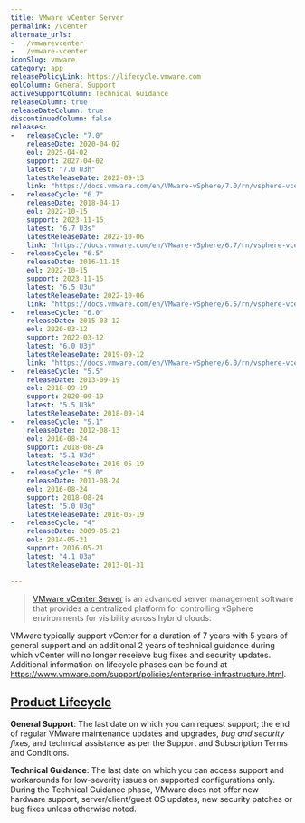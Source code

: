 ```yaml
---
title: VMware vCenter Server
permalink: /vcenter
alternate_urls:
-   /vmwarevcenter
-   /vmware-vcenter
iconSlug: vmware
category: app
releasePolicyLink: https://lifecycle.vmware.com
eolColumn: General Support
activeSupportColumn: Technical Guidance
releaseColumn: true
releaseDateColumn: true
discontinuedColumn: false
releases:
-   releaseCycle: "7.0"
    releaseDate: 2020-04-02
    eol: 2025-04-02
    support: 2027-04-02
    latest: "7.0 U3h"
    latestReleaseDate: 2022-09-13
    link: "https://docs.vmware.com/en/VMware-vSphere/7.0/rn/vsphere-vcenter-server-70u3h-release-notes.html"
-   releaseCycle: "6.7"
    releaseDate: 2018-04-17
    eol: 2022-10-15
    support: 2023-11-15
    latest: "6.7 U3s"
    latestReleaseDate: 2022-10-06
    link: "https://docs.vmware.com/en/VMware-vSphere/6.7/rn/vsphere-vcenter-server-67u3s-release-notes.html"
-   releaseCycle: "6.5"
    releaseDate: 2016-11-15
    eol: 2022-10-15
    support: 2023-11-15
    latest: "6.5 U3u"
    latestReleaseDate: 2022-10-06
    link: "https://docs.vmware.com/en/VMware-vSphere/6.5/rn/vsphere-vcenter-server-65u3u-release-notes.html"
-   releaseCycle: "6.0"
    releaseDate: 2015-03-12
    eol: 2020-03-12
    support: 2022-03-12
    latest: "6.0 U3j"
    latestReleaseDate: 2019-09-12
    link: "https://docs.vmware.com/en/VMware-vSphere/6.0/rn/vsphere-vcenter-server-60u3j-release-notes.html"
-   releaseCycle: "5.5"
    releaseDate: 2013-09-19
    eol: 2018-09-19
    support: 2020-09-19
    latest: "5.5 U3k"
    latestReleaseDate: 2018-09-14
-   releaseCycle: "5.1"
    releaseDate: 2012-08-13
    eol: 2016-08-24
    support: 2018-08-24
    latest: "5.1 U3d"
    latestReleaseDate: 2016-05-19
-   releaseCycle: "5.0"
    releaseDate: 2011-08-24
    eol: 2016-08-24
    support: 2018-08-24
    latest: "5.0 U3g"
    latestReleaseDate: 2016-05-19
-   releaseCycle: "4"
    releaseDate: 2009-05-21
    eol: 2014-05-21
    support: 2016-05-21
    latest: "4.1 U3a"
    latestReleaseDate: 2013-01-31

---
```


> [VMware vCenter Server](https://www.vmware.com/products/vcenter-server.html) is an advanced server management software that provides a centralized platform for controlling vSphere environments for visibility across hybrid clouds.

VMware typically support vCenter for a duration of 7 years with 5 years of general support and an additional 2 years of technical guidance during which vCenter will no longer receieve bug fixes and security updates. Additional information on lifecycle phases can be found at <https://www.vmware.com/support/policies/enterprise-infrastructure.html>.

## [Product Lifecycle](https://lifecycle.vmware.com/)

**General Support**: The last date on which you can request support; the end of regular VMware maintenance updates and upgrades, _bug and security fixes,_ and technical assistance as per the Support and Subscription Terms and Conditions.

**Technical Guidance**: The last date on which you can access support and workarounds for low-severity issues on supported configurations only. During the Technical Guidance phase, VMware does not offer new hardware support, server/client/guest OS updates, new security patches or bug fixes unless otherwise noted.

